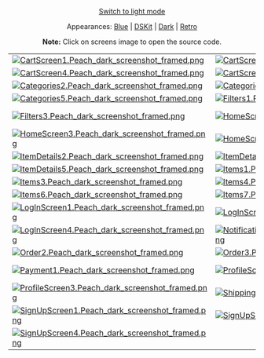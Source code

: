 <p align='center'><a href="ScreensGallery_Peach_light.md">Switch to light mode</a></p>
<p align='center'>Appearances:
<a href="ScreensGallery_Blue_dark.md">Blue</a> | <a href="ScreensGallery_DSKit_dark.md">DSKit</a> | <a href="ScreensGallery_Dark_dark.md">Dark</a> | <a href="ScreensGallery_Retro_dark.md">Retro</a>
</p>
<p align='center'><b>Note:</b> Click on screens image to open the source code.</p>
<table>
<tr>
<td><a href="../DSKitExplorer/Screens/./CartScreen1.swift"><img src="Screenshots/./CartScreen1.Peach_dark_screenshot_framed.png" alt="CartScreen1.Peach_dark_screenshot_framed.png"></a></td>
<td><a href="../DSKitExplorer/Screens/./CartScreen2.swift"><img src="Screenshots/./CartScreen2.Peach_dark_screenshot_framed.png" alt="CartScreen2.Peach_dark_screenshot_framed.png"></a></td>
<td><a href="../DSKitExplorer/Screens/./CartScreen3.swift"><img src="Screenshots/./CartScreen3.Peach_dark_screenshot_framed.png" alt="CartScreen3.Peach_dark_screenshot_framed.png"></a></td>
</tr>
<tr>
<td><a href="../DSKitExplorer/Screens/./CartScreen4.swift"><img src="Screenshots/./CartScreen4.Peach_dark_screenshot_framed.png" alt="CartScreen4.Peach_dark_screenshot_framed.png"></a></td>
<td><a href="../DSKitExplorer/Screens/./CartScreen5.swift"><img src="Screenshots/./CartScreen5.Peach_dark_screenshot_framed.png" alt="CartScreen5.Peach_dark_screenshot_framed.png"></a></td>
<td><a href="../DSKitExplorer/Screens/./Categories1.swift"><img src="Screenshots/./Categories1.Peach_dark_screenshot_framed.png" alt="Categories1.Peach_dark_screenshot_framed.png"></a></td>
</tr>
<tr>
<td><a href="../DSKitExplorer/Screens/./Categories2.swift"><img src="Screenshots/./Categories2.Peach_dark_screenshot_framed.png" alt="Categories2.Peach_dark_screenshot_framed.png"></a></td>
<td><a href="../DSKitExplorer/Screens/./Categories3.swift"><img src="Screenshots/./Categories3.Peach_dark_screenshot_framed.png" alt="Categories3.Peach_dark_screenshot_framed.png"></a></td>
<td><a href="../DSKitExplorer/Screens/./Categories4.swift"><img src="Screenshots/./Categories4.Peach_dark_screenshot_framed.png" alt="Categories4.Peach_dark_screenshot_framed.png"></a></td>
</tr>
<tr>
<td><a href="../DSKitExplorer/Screens/./Categories5.swift"><img src="Screenshots/./Categories5.Peach_dark_screenshot_framed.png" alt="Categories5.Peach_dark_screenshot_framed.png"></a></td>
<td><a href="../DSKitExplorer/Screens/./Filters1.swift"><img src="Screenshots/./Filters1.Peach_dark_screenshot_framed.png" alt="Filters1.Peach_dark_screenshot_framed.png"></a></td>
<td><a href="../DSKitExplorer/Screens/./Filters2.swift"><img src="Screenshots/./Filters2.Peach_dark_screenshot_framed.png" alt="Filters2.Peach_dark_screenshot_framed.png"></a></td>
</tr>
<tr>
<td><a href="../DSKitExplorer/Screens/./Filters3.swift"><img src="Screenshots/./Filters3.Peach_dark_screenshot_framed.png" alt="Filters3.Peach_dark_screenshot_framed.png"></a></td>
<td><a href="../DSKitExplorer/Screens/./HomeScreen1.swift"><img src="Screenshots/./HomeScreen1.Peach_dark_screenshot_framed.png" alt="HomeScreen1.Peach_dark_screenshot_framed.png"></a></td>
<td><a href="../DSKitExplorer/Screens/./HomeScreen2.swift"><img src="Screenshots/./HomeScreen2.Peach_dark_screenshot_framed.png" alt="HomeScreen2.Peach_dark_screenshot_framed.png"></a></td>
</tr>
<tr>
<td><a href="../DSKitExplorer/Screens/./HomeScreen3.swift"><img src="Screenshots/./HomeScreen3.Peach_dark_screenshot_framed.png" alt="HomeScreen3.Peach_dark_screenshot_framed.png"></a></td>
<td><a href="../DSKitExplorer/Screens/./HomeScreen4.swift"><img src="Screenshots/./HomeScreen4.Peach_dark_screenshot_framed.png" alt="HomeScreen4.Peach_dark_screenshot_framed.png"></a></td>
<td><a href="../DSKitExplorer/Screens/./ItemDetails1.swift"><img src="Screenshots/./ItemDetails1.Peach_dark_screenshot_framed.png" alt="ItemDetails1.Peach_dark_screenshot_framed.png"></a></td>
</tr>
<tr>
<td><a href="../DSKitExplorer/Screens/./ItemDetails2.swift"><img src="Screenshots/./ItemDetails2.Peach_dark_screenshot_framed.png" alt="ItemDetails2.Peach_dark_screenshot_framed.png"></a></td>
<td><a href="../DSKitExplorer/Screens/./ItemDetails3.swift"><img src="Screenshots/./ItemDetails3.Peach_dark_screenshot_framed.png" alt="ItemDetails3.Peach_dark_screenshot_framed.png"></a></td>
<td><a href="../DSKitExplorer/Screens/./ItemDetails4.swift"><img src="Screenshots/./ItemDetails4.Peach_dark_screenshot_framed.png" alt="ItemDetails4.Peach_dark_screenshot_framed.png"></a></td>
</tr>
<tr>
<td><a href="../DSKitExplorer/Screens/./ItemDetails5.swift"><img src="Screenshots/./ItemDetails5.Peach_dark_screenshot_framed.png" alt="ItemDetails5.Peach_dark_screenshot_framed.png"></a></td>
<td><a href="../DSKitExplorer/Screens/./Items1.swift"><img src="Screenshots/./Items1.Peach_dark_screenshot_framed.png" alt="Items1.Peach_dark_screenshot_framed.png"></a></td>
<td><a href="../DSKitExplorer/Screens/./Items2.swift"><img src="Screenshots/./Items2.Peach_dark_screenshot_framed.png" alt="Items2.Peach_dark_screenshot_framed.png"></a></td>
</tr>
<tr>
<td><a href="../DSKitExplorer/Screens/./Items3.swift"><img src="Screenshots/./Items3.Peach_dark_screenshot_framed.png" alt="Items3.Peach_dark_screenshot_framed.png"></a></td>
<td><a href="../DSKitExplorer/Screens/./Items4.swift"><img src="Screenshots/./Items4.Peach_dark_screenshot_framed.png" alt="Items4.Peach_dark_screenshot_framed.png"></a></td>
<td><a href="../DSKitExplorer/Screens/./Items5.swift"><img src="Screenshots/./Items5.Peach_dark_screenshot_framed.png" alt="Items5.Peach_dark_screenshot_framed.png"></a></td>
</tr>
<tr>
<td><a href="../DSKitExplorer/Screens/./Items6.swift"><img src="Screenshots/./Items6.Peach_dark_screenshot_framed.png" alt="Items6.Peach_dark_screenshot_framed.png"></a></td>
<td><a href="../DSKitExplorer/Screens/./Items7.swift"><img src="Screenshots/./Items7.Peach_dark_screenshot_framed.png" alt="Items7.Peach_dark_screenshot_framed.png"></a></td>
<td><a href="../DSKitExplorer/Screens/./Items8.swift"><img src="Screenshots/./Items8.Peach_dark_screenshot_framed.png" alt="Items8.Peach_dark_screenshot_framed.png"></a></td>
</tr>
<tr>
<td><a href="../DSKitExplorer/Screens/./LogInScreen1.swift"><img src="Screenshots/./LogInScreen1.Peach_dark_screenshot_framed.png" alt="LogInScreen1.Peach_dark_screenshot_framed.png"></a></td>
<td><a href="../DSKitExplorer/Screens/./LogInScreen2.swift"><img src="Screenshots/./LogInScreen2.Peach_dark_screenshot_framed.png" alt="LogInScreen2.Peach_dark_screenshot_framed.png"></a></td>
<td><a href="../DSKitExplorer/Screens/./LogInScreen3.swift"><img src="Screenshots/./LogInScreen3.Peach_dark_screenshot_framed.png" alt="LogInScreen3.Peach_dark_screenshot_framed.png"></a></td>
</tr>
<tr>
<td><a href="../DSKitExplorer/Screens/./LogInScreen4.swift"><img src="Screenshots/./LogInScreen4.Peach_dark_screenshot_framed.png" alt="LogInScreen4.Peach_dark_screenshot_framed.png"></a></td>
<td><a href="../DSKitExplorer/Screens/./NotificationsScreen1.swift"><img src="Screenshots/./NotificationsScreen1.Peach_dark_screenshot_framed.png" alt="NotificationsScreen1.Peach_dark_screenshot_framed.png"></a></td>
<td><a href="../DSKitExplorer/Screens/./Order1.swift"><img src="Screenshots/./Order1.Peach_dark_screenshot_framed.png" alt="Order1.Peach_dark_screenshot_framed.png"></a></td>
</tr>
<tr>
<td><a href="../DSKitExplorer/Screens/./Order2.swift"><img src="Screenshots/./Order2.Peach_dark_screenshot_framed.png" alt="Order2.Peach_dark_screenshot_framed.png"></a></td>
<td><a href="../DSKitExplorer/Screens/./Order3.swift"><img src="Screenshots/./Order3.Peach_dark_screenshot_framed.png" alt="Order3.Peach_dark_screenshot_framed.png"></a></td>
<td><a href="../DSKitExplorer/Screens/./Order4.swift"><img src="Screenshots/./Order4.Peach_dark_screenshot_framed.png" alt="Order4.Peach_dark_screenshot_framed.png"></a></td>
</tr>
<tr>
<td><a href="../DSKitExplorer/Screens/./Payment1.swift"><img src="Screenshots/./Payment1.Peach_dark_screenshot_framed.png" alt="Payment1.Peach_dark_screenshot_framed.png"></a></td>
<td><a href="../DSKitExplorer/Screens/./ProfileScreen1.swift"><img src="Screenshots/./ProfileScreen1.Peach_dark_screenshot_framed.png" alt="ProfileScreen1.Peach_dark_screenshot_framed.png"></a></td>
<td><a href="../DSKitExplorer/Screens/./ProfileScreen2.swift"><img src="Screenshots/./ProfileScreen2.Peach_dark_screenshot_framed.png" alt="ProfileScreen2.Peach_dark_screenshot_framed.png"></a></td>
</tr>
<tr>
<td><a href="../DSKitExplorer/Screens/./ProfileScreen3.swift"><img src="Screenshots/./ProfileScreen3.Peach_dark_screenshot_framed.png" alt="ProfileScreen3.Peach_dark_screenshot_framed.png"></a></td>
<td><a href="../DSKitExplorer/Screens/./Shipping1.swift"><img src="Screenshots/./Shipping1.Peach_dark_screenshot_framed.png" alt="Shipping1.Peach_dark_screenshot_framed.png"></a></td>
<td><a href="../DSKitExplorer/Screens/./Shipping2.swift"><img src="Screenshots/./Shipping2.Peach_dark_screenshot_framed.png" alt="Shipping2.Peach_dark_screenshot_framed.png"></a></td>
</tr>
<tr>
<td><a href="../DSKitExplorer/Screens/./SignUpScreen1.swift"><img src="Screenshots/./SignUpScreen1.Peach_dark_screenshot_framed.png" alt="SignUpScreen1.Peach_dark_screenshot_framed.png"></a></td>
<td><a href="../DSKitExplorer/Screens/./SignUpScreen2.swift"><img src="Screenshots/./SignUpScreen2.Peach_dark_screenshot_framed.png" alt="SignUpScreen2.Peach_dark_screenshot_framed.png"></a></td>
<td><a href="../DSKitExplorer/Screens/./SignUpScreen3.swift"><img src="Screenshots/./SignUpScreen3.Peach_dark_screenshot_framed.png" alt="SignUpScreen3.Peach_dark_screenshot_framed.png"></a></td>
</tr>
<tr>
<td><a href="../DSKitExplorer/Screens/./SignUpScreen4.swift"><img src="Screenshots/./SignUpScreen4.Peach_dark_screenshot_framed.png" alt="SignUpScreen4.Peach_dark_screenshot_framed.png"></a></td>
</tr>
</table>
